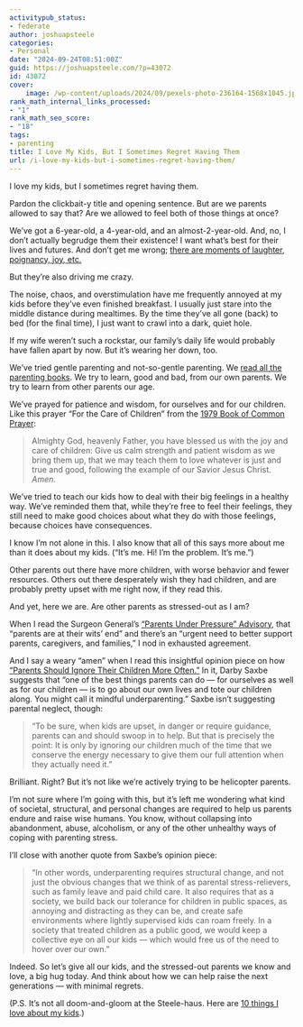 ```yaml
---
activitypub_status:
- federate
author: joshuapsteele
categories:
- Personal
date: "2024-09-24T08:51:00Z"
guid: https://joshuapsteele.com/?p=43072
id: 43072
cover:
    image: /wp-content/uploads/2024/09/pexels-photo-236164-1568x1045.jpeg
rank_math_internal_links_processed:
- "1"
rank_math_seo_score:
- "18"
tags:
- parenting
title: I Love My Kids, But I Sometimes Regret Having Them
url: /i-love-my-kids-but-i-sometimes-regret-having-them/
---
```


I love my kids, but I sometimes regret having them.

Pardon the clickbait-y title and opening sentence. But are we parents allowed to say that? Are we allowed to feel both of those things at once?

We’ve got a 6-year-old, a 4-year-old, and an almost-2-year-old. And, no, I don’t actually begrudge them their existence! I want what’s best for their lives and futures. And don’t get me wrong; [there are moments of laughter, poignancy, joy, etc.](https://joshuapsteele.com/10-things-i-love-about-my-kids/)

But they’re also driving me crazy.

The noise, chaos, and overstimulation have me frequently annoyed at my kids before they’ve even finished breakfast. I usually just stare into the middle distance during mealtimes. By the time they’ve all gone (back) to bed (for the final time), I just want to crawl into a dark, quiet hole.

If my wife weren’t such a rockstar, our family’s daily life would probably have fallen apart by now. But it’s wearing her down, too.

We’ve tried gentle parenting and not-so-gentle parenting. We [read all the parenting books](https://www.amazon.com/s?k=parenting+books&crid=3QVJIF4D7G2D7&sprefix=parenting%2Caps%2C183&linkCode=ll2&tag=joshuapsteele-20&linkId=e2dc22d364345a0d1e9b31822e628163&language=en_US&ref_=as_li_ss_tl). We try to learn, good and bad, from our own parents. We try to learn from other parents our age.

We’ve prayed for patience and wisdom, for ourselves and for our children. Like this prayer “For the Care of Children” from the [1979 Book of Common Prayer](https://amzn.to/3ZC2wSz):

> Almighty God, heavenly Father, you have blessed us with the joy and care of children: Give us calm strength and patient wisdom as we bring them up, that we may teach them to love whatever is just and true and good, following the example of our Savior Jesus Christ. *Amen.*

We’ve tried to teach our kids how to deal with their big feelings in a healthy way. We’ve reminded them that, while they’re free to feel their feelings, they still need to make good choices about what they do with those feelings, because choices have consequences.

I know I’m not alone in this. I also know that all of this says more about me than it does about my kids. (“It’s me. Hi! I’m the problem. It’s me.”)

Other parents out there have more children, with worse behavior and fewer resources. Others out there desperately wish they had children, and are probably pretty upset with me right now, if they read this.

And yet, here we are. Are other parents as stressed-out as I am?

When I read the Surgeon General’s [“Parents Under Pressure” Advisory](https://www.hhs.gov/surgeongeneral/priorities/parents/index.html), that “parents are at their wits’ end” and there’s an “urgent need to better support parents, caregivers, and families,” I nod in exhausted agreement.

And I say a weary “amen” when I read this insightful opinion piece on how [“Parents Should Ignore Their Children More Often.”](https://www.nytimes.com/2024/09/15/opinion/parenting-helicopter-ignoring.html) In it, Darby Saxbe suggests that “one of the best things parents can do — for ourselves as well as for our children — is to go about our own lives and tote our children along. You might call it mindful underparenting.” Saxbe isn’t suggesting parental neglect, though:

> “To be sure, when kids are upset, in danger or require guidance, parents can and should swoop in to help. But that is precisely the point: It is only by ignoring our children much of the time that we conserve the energy necessary to give them our full attention when they actually need it.”

Brilliant. Right? But it’s not like we’re actively trying to be helicopter parents.

I’m not sure where I’m going with this, but it’s left me wondering what kind of societal, structural, and personal changes are required to help us parents endure and raise wise humans. You know, without collapsing into abandonment, abuse, alcoholism, or any of the other unhealthy ways of coping with parenting stress.

I’ll close with another quote from Saxbe’s opinion piece:

> “In other words, underparenting requires structural change, and not just the obvious changes that we think of as parental stress-relievers, such as family leave and paid child care. It also requires that as a society, we build back our tolerance for children in public spaces, as annoying and distracting as they can be, and create safe environments where lightly supervised kids can roam freely. In a society that treated children as a public good, we would keep a collective eye on all our kids — which would free us of the need to hover over our own.”

Indeed. So let’s give all our kids, and the stressed-out parents we know and love, a big hug today. And think about how we can help raise the next generations — with minimal regrets.

(P.S. It’s not all doom-and-gloom at the Steele-haus. Here are [10 things I love about my kids](https://joshuapsteele.com/10-things-i-love-about-my-kids/).)